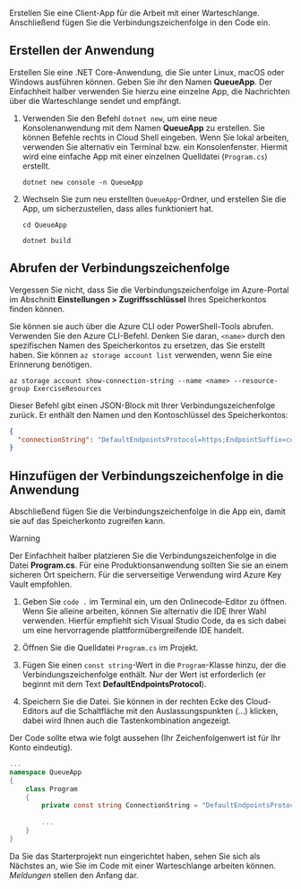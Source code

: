 Erstellen Sie eine Client-App für die Arbeit mit einer Warteschlange. Anschließend fügen Sie die Verbindungszeichenfolge in den Code ein.

## <a name="create-the-application"></a>Erstellen der Anwendung

Erstellen Sie eine .NET Core-Anwendung, die Sie unter Linux, macOS oder Windows ausführen können. Geben Sie ihr den Namen **QueueApp**. Der Einfachheit halber verwenden Sie hierzu eine einzelne App, die Nachrichten über die Warteschlange sendet und empfängt.

1. Verwenden Sie den Befehl `dotnet new`, um eine neue Konsolenanwendung mit dem Namen **QueueApp** zu erstellen. Sie können Befehle rechts in Cloud Shell eingeben. Wenn Sie lokal arbeiten, verwenden Sie alternativ ein Terminal bzw. ein Konsolenfenster. Hiermit wird eine einfache App mit einer einzelnen Quelldatei (`Program.cs`) erstellt.

    ```azurecli
    dotnet new console -n QueueApp
    ```

1. Wechseln Sie zum neu erstellten `QueueApp`-Ordner, und erstellen Sie die App, um sicherzustellen, dass alles funktioniert hat.

    ```azurecli
    cd QueueApp
    ```

    ```azurecli
    dotnet build
    ```

## <a name="get-your-connection-string"></a>Abrufen der Verbindungszeichenfolge

Vergessen Sie nicht, dass Sie die Verbindungszeichenfolge im Azure-Portal im Abschnitt **Einstellungen > Zugriffsschlüssel** Ihres Speicherkontos finden können.

Sie können sie auch über die Azure CLI oder PowerShell-Tools abrufen. Verwenden Sie den Azure CLI-Befehl. Denken Sie daran, `<name>` durch den spezifischen Namen des Speicherkontos zu ersetzen, das Sie erstellt haben. Sie können `az storage account list` verwenden, wenn Sie eine Erinnerung benötigen.

```azurecli
az storage account show-connection-string --name <name> --resource-group ExerciseResources
```

Dieser Befehl gibt einen JSON-Block mit Ihrer Verbindungszeichenfolge zurück. Er enthält den Namen und den Kontoschlüssel des Speicherkontos:

```json
{
  "connectionString": "DefaultEndpointsProtocol=https;EndpointSuffix=core.windows.net;AccountName=<name>;AccountKey=vyw6aKz2PtSAgQ4ljJQgJFgxbCETdXt39ZyYQ5fLqoBJj/gT+43TbrhoVco7Rqj/AAJVlvFORRfnYqGHiX9QcQ=="
}
```

## <a name="add-the-connection-string-to-the-application"></a>Hinzufügen der Verbindungszeichenfolge in die Anwendung

Abschließend fügen Sie die Verbindungszeichenfolge in die App ein, damit sie auf das Speicherkonto zugreifen kann.

> [!WARNING]
> Der Einfachheit halber platzieren Sie die Verbindungszeichenfolge in die Datei **Program.cs**. Für eine Produktionsanwendung sollten Sie sie an einem sicheren Ort speichern. Für die serverseitige Verwendung wird Azure Key Vault empfohlen.

1. Geben Sie `code .` im Terminal ein, um den Onlinecode-Editor zu öffnen. Wenn Sie alleine arbeiten, können Sie alternativ die IDE Ihrer Wahl verwenden. Hierfür empfiehlt sich Visual Studio Code, da es sich dabei um eine hervorragende plattformübergreifende IDE handelt.

1. Öffnen Sie die Quelldatei `Program.cs` im Projekt.

1. Fügen Sie einen `const string`-Wert in die `Program`-Klasse hinzu, der die Verbindungszeichenfolge enthält. Nur der Wert ist erforderlich (er beginnt mit dem Text **DefaultEndpointsProtocol**).

1. Speichern Sie die Datei. Sie können in der rechten Ecke des Cloud-Editors auf die Schaltfläche mit den Auslassungspunkten (...) klicken, dabei wird Ihnen auch die Tastenkombination angezeigt.

Der Code sollte etwa wie folgt aussehen (Ihr Zeichenfolgenwert ist für Ihr Konto eindeutig).

```csharp
...
namespace QueueApp
{
    class Program
    {
        private const string ConnectionString = "DefaultEndpointsProtocol=https; ...";
        
        ...
    }
}
```

Da Sie das Starterprojekt nun eingerichtet haben, sehen Sie sich als Nächstes an, wie Sie im Code mit einer Warteschlange arbeiten können. _Meldungen_ stellen den Anfang dar.